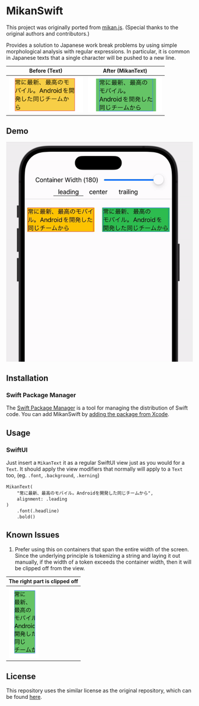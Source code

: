 # MikanSwift

This project was originally ported from [mikan.js](https://github.com/trkbt10/mikan.js). (Special thanks to the original authors and contributors.)

Provides a solution to Japanese work break problems by using simple morphological analysis with regular expressions. In particular, it is common in Japanese texts that a single character will be pushed to a new line.

| Before (Text)  | After (MikanText) |
| ------------- | ------------- |
| <img src="Docs/images/before-text.png" width=200> | <img src="Docs/images/after-mikanText.png" width=200> |

## Demo

![Demo](Docs/images/recording.gif?width=480)

## Installation

### Swift Package Manager

The [Swift Package Manager](https://swift.org/package-manager/) is a tool for managing the distribution of Swift code. You can add MikanSwift by [adding the package from Xcode](https://developer.apple.com/documentation/xcode/adding-package-dependencies-to-your-app).

## Usage

### SwiftUI

Just insert a `MikanText` it as a regular SwiftUI view just as you would for a `Text`. It should apply the view modifiers that normally will apply to a `Text` too, (eg. `.font`, `.background`, `.kerning`) 

```
MikanText(
    "常に最新、最高のモバイル。Androidを開発した同じチームから",
    alignment: .leading
)
    .font(.headline)
    .bold()
```

## Known Issues

1. Prefer using this on containers that span the entire width of the screen. Since the underlying principle is tokenizing a string and laying it out manually, if the width of a token exceeds the container width, then it will be clipped off from the view.

| The right part is clipped off |
| - |
| <img src="Docs/images/issue1.png" width=80> |

## License

This repository uses the similar license as the original repository, which can be found [here](https://github.com/trkbt10/mikan.js?tab=MIT-1-ov-file).
